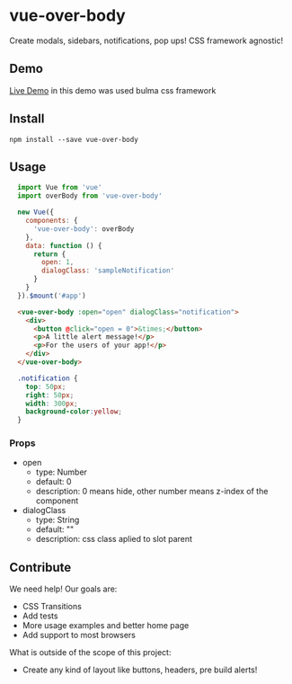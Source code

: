 # vue-over-body
Create modals, sidebars, notifications, pop ups! 
CSS framework agnostic!

## Demo
[Live Demo](http://marcodpt.github.io/vue-over-body)
in this demo was used bulma css framework

## Install
```
npm install --save vue-over-body
```

## Usage
```javascript
  import Vue from 'vue'
  import overBody from 'vue-over-body'

  new Vue({
    components: {
      'vue-over-body': overBody
    },
    data: function () {
      return {
        open: 1,
        dialogClass: 'sampleNotification'
      }
    }
  }).$mount('#app')
```

```html
  <vue-over-body :open="open" dialogClass="notification">
    <div>
      <button @click="open = 0">&times;</button>
      <p>A little alert message!</p> 
      <p>For the users of your app!</p> 
    </div>
  </vue-over-body>
```

```css
  .notification {
    top: 50px;
    right: 50px;
    width: 300px;
    background-color:yellow;
  }
```

### Props
 - open
   - type: Number
   - default: 0
   - description: 0 means hide, other number means z-index of the component
 - dialogClass
   - type: String
   - default: ""
   - description: css class aplied to slot parent

## Contribute
We need help! Our goals are:
 - CSS Transitions
 - Add tests
 - More usage examples and better home page
 - Add support to most browsers

What is outside of the scope of this project:
 - Create any kind of layout like buttons, headers, pre build alerts!
